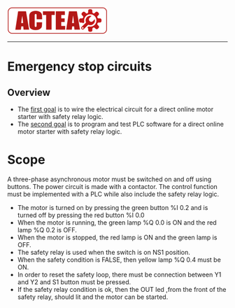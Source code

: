 ![ACTEA](/Logo_ACTEA_2.png)
_____________________________________
# Emergency stop circuits
## Overview
-   The [first goal](Ex06/Subchapter04_01.md) is to wire the electrical circuit for a direct online motor starter with safety relay logic.
-   The [second goal](Ex06/Subchapter04_02.md)  is to program and test PLC software for a direct online motor starter with safety relay logic.

# Scope
A three-phase asynchronous motor must be switched on and off using buttons. The power circuit is made with a contactor. The control function must be implemented with a PLC while also include the safety relay logic.

- The motor is turned on by pressing the green button %I 0.2 and is turned off by pressing the red button %I 0.0
- When the motor is running, the green lamp %Q 0.0 is ON and the red lamp %Q 0.2 is OFF.
- When the motor is stopped, the red lamp is ON and the green lamp is OFF.
- The safety relay is used when the switch is on NS1 position.
- When the safety condition is FALSE, then yellow lamp %Q 0.4 must be ON.
- In order to reset the safety loop, there must be connection between Y1 and Y2 and S1 button must be pressed.
- If the safety relay condition is ok, then the OUT led ,from the front of the safety relay, should lit and the motor can be started.
